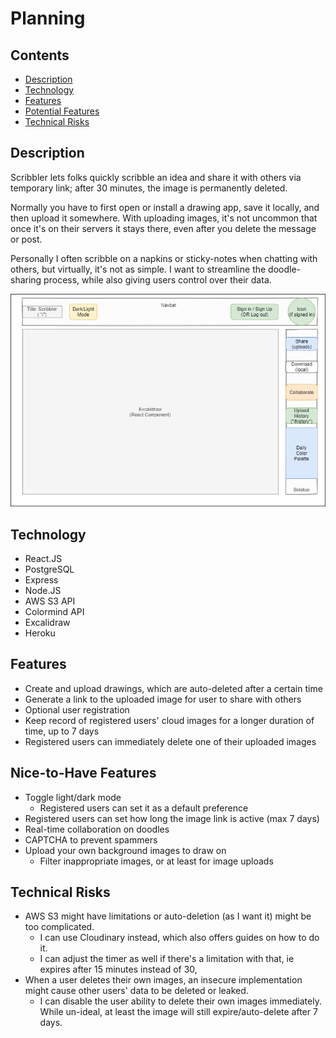 
# Planning

## Contents

  - [Description](#description)
  - [Technology](#technology)
  - [Features](#features)
  - [Potential Features](#nice-to-have-features)
  - [Technical Risks](#technical-risks)

## Description

Scribbler lets folks quickly scribble an idea and share it with others via temporary link; after 30 minutes, the image is permanently deleted. 

Normally you have to first open or install a drawing app, save it locally, and then upload it somewhere. With uploading images, it's not uncommon that once it's on their servers it stays there, even after you delete the message or post. 

Personally I often scribble on a napkins or sticky-notes when chatting with others, but virtually, it's not as simple. I want to streamline the doodle-sharing process, while also giving users control over their data.

![mockup of main page](./images/scribbler-view-main.png)

## Technology

- React.JS 
- PostgreSQL
- Express
- Node.JS
- AWS S3 API
- Colormind API
- Excalidraw
- Heroku

## Features

- Create and upload drawings, which are auto-deleted after a certain time
- Generate a link to the uploaded image for user to share with others
- Optional user registration
- Keep record of registered users' cloud images for a longer duration of time, up to 7 days
- Registered users can immediately delete one of their uploaded images

## Nice-to-Have Features

- Toggle light/dark mode
  - Registered users can set it as a default preference
- Registered users can set how long the image link is active (max 7 days)
- Real-time collaboration on doodles
- CAPTCHA to prevent spammers
- Upload your own background images to draw on
  - Filter inappropriate images, or at least for image uploads

## Technical Risks

- AWS S3 might have limitations or auto-deletion (as I want it) might be too complicated.
  - I can use Cloudinary instead, which also offers guides on how to do it. 
  - I can adjust the timer as well if there's a limitation with that, ie expires after 15 minutes instead of 30,
- When a user deletes their own images, an insecure implementation might cause other users' data to be deleted or leaked. 
  - I can disable the user ability to delete their own images immediately. While un-ideal, at least the image will still expire/auto-delete after 7 days.


